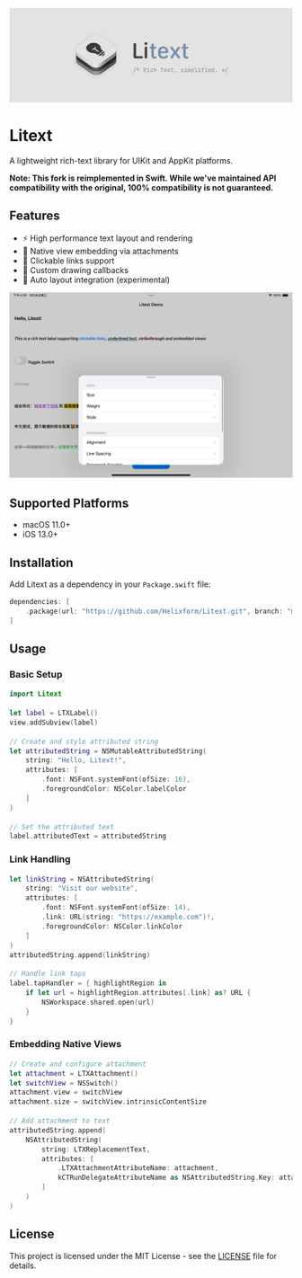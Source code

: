 ![Hero](./Artworks/hero.png)

# Litext

A lightweight rich-text library for UIKit and AppKit platforms.

**Note: This fork is reimplemented in Swift. While we've maintained API compatibility with the original, 100% compatibility is not guaranteed.**

## Features

- ⚡️ High performance text layout and rendering
- 📎 Native view embedding via attachments
- 🔗 Clickable links support
- 🎨 Custom drawing callbacks
- 📐 Auto layout integration (experimental)

![Screenshot](./Artworks/screenshot.png)

## Supported Platforms

- macOS 11.0+
- iOS 13.0+

## Installation

Add Litext as a dependency in your `Package.swift` file:

```swift
dependencies: [
    .package(url: "https://github.com/Helixform/Litext.git", branch: "main")
]
```

## Usage

### Basic Setup

```swift
import Litext

let label = LTXLabel()
view.addSubview(label)

// Create and style attributed string
let attributedString = NSMutableAttributedString(
    string: "Hello, Litext!",
    attributes: [
        .font: NSFont.systemFont(ofSize: 16),
        .foregroundColor: NSColor.labelColor
    ]
)

// Set the attributed text
label.attributedText = attributedString
```

### Link Handling

```swift
let linkString = NSAttributedString(
    string: "Visit our website",
    attributes: [
        .font: NSFont.systemFont(ofSize: 14),
        .link: URL(string: "https://example.com")!,
        .foregroundColor: NSColor.linkColor
    ]
)
attributedString.append(linkString)

// Handle link taps
label.tapHandler = { highlightRegion in
    if let url = highlightRegion.attributes[.link] as? URL {
        NSWorkspace.shared.open(url)
    }
}
```

### Embedding Native Views

```swift
// Create and configure attachment
let attachment = LTXAttachment()
let switchView = NSSwitch()
attachment.view = switchView
attachment.size = switchView.intrinsicContentSize

// Add attachment to text
attributedString.append(
    NSAttributedString(
        string: LTXReplacementText,
        attributes: [
            .LTXAttachmentAttributeName: attachment,
            kCTRunDelegateAttributeName as NSAttributedString.Key: attachment.runDelegate
        ]
    )
)
```

## License

This project is licensed under the MIT License - see the [LICENSE](./LICENSE) file for details.
